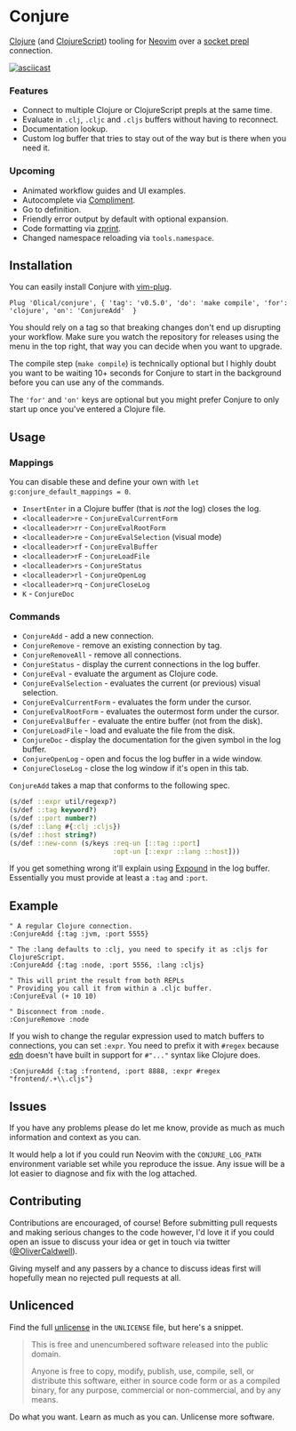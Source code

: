 # Conjure

[Clojure][] (and [ClojureScript][]) tooling for [Neovim][] over a [socket prepl][prepl-post] connection.

[![asciicast](https://asciinema.org/a/RjojeOrKcF5zczweI7q3qiMgw.svg)](https://asciinema.org/a/RjojeOrKcF5zczweI7q3qiMgw)

### Features

 * Connect to multiple Clojure or ClojureScript prepls at the same time.
 * Evaluate in `.clj`, `.cljc` and `.cljs` buffers without having to reconnect.
 * Documentation lookup.
 * Custom log buffer that tries to stay out of the way but is there when you need it.

### Upcoming

 * Animated workflow guides and UI examples.
 * Autocomplete via [Compliment][].
 * Go to definition.
 * Friendly error output by default with optional expansion.
 * Code formatting via [zprint][].
 * Changed namespace reloading via `tools.namespace`.

## Installation

You can easily install Conjure with [vim-plug][].

```viml
Plug 'Olical/conjure', { 'tag': 'v0.5.0', 'do': 'make compile', 'for': 'clojure', 'on': 'ConjureAdd'  }
```

You should rely on a tag so that breaking changes don't end up disrupting your workflow. Make sure you watch the repository for releases using the menu in the top right, that way you can decide when you want to upgrade.

The compile step (`make compile`) is technically optional but I highly doubt you want to be waiting 10+ seconds for Conjure to start in the background before you can use any of the commands.

The `'for'` and `'on'` keys are optional but you might prefer Conjure to only start up once you've entered a Clojure file.

## Usage

### Mappings

You can disable these and define your own with `let g:conjure_default_mappings = 0`.

 * `InsertEnter` in a Clojure buffer (that is _not_ the log) closes the log.
 * `<localleader>re` - `ConjureEvalCurrentForm`
 * `<localleader>rr` - `ConjureEvalRootForm`
 * `<localleader>re` - `ConjureEvalSelection` (visual mode)
 * `<localleader>rf` - `ConjureEvalBuffer`
 * `<localleader>rF` - `ConjureLoadFile`
 * `<localleader>rs` - `ConjureStatus`
 * `<localleader>rl` - `ConjureOpenLog`
 * `<localleader>rq` - `ConjureCloseLog`
 * `K` - `ConjureDoc`

### Commands

 * `ConjureAdd` - add a new connection.
 * `ConjureRemove` - remove an existing connection by tag.
 * `ConjureRemoveAll` - remove all connections.
 * `ConjureStatus` - display the current connections in the log buffer.
 * `ConjureEval` - evaluate the argument as Clojure code.
 * `ConjureEvalSelection` - evaluates the current (or previous) visual selection.
 * `ConjureEvalCurrentForm` - evaluates the form under the cursor.
 * `ConjureEvalRootForm` - evaluates the outermost form under the cursor.
 * `ConjureEvalBuffer` - evaluate the entire buffer (not from the disk).
 * `ConjureLoadFile` - load and evaluate the file from the disk.
 * `ConjureDoc` - display the documentation for the given symbol in the log buffer.
 * `ConjureOpenLog` - open and focus the log buffer in a wide window.
 * `ConjureCloseLog` - close the log window if it's open in this tab.

`ConjureAdd` takes a map that conforms to the following spec.

```clojure
(s/def ::expr util/regexp?)
(s/def ::tag keyword?)
(s/def ::port number?)
(s/def ::lang #{:clj :cljs})
(s/def ::host string?)
(s/def ::new-conn (s/keys :req-un [::tag ::port]
                          :opt-un [::expr ::lang ::host]))
```

If you get something wrong it'll explain using [Expound][] in the log buffer. Essentially you must provide at least a `:tag` and `:port`.

## Example

```viml
" A regular Clojure connection.
:ConjureAdd {:tag :jvm, :port 5555}

" The :lang defaults to :clj, you need to specify it as :cljs for ClojureScript.
:ConjureAdd {:tag :node, :port 5556, :lang :cljs}

" This will print the result from both REPLs
" Providing you call it from within a .cljc buffer.
:ConjureEval (+ 10 10)

" Disconnect from :node.
:ConjureRemove :node
```

If you wish to change the regular expression used to match buffers to connections, you can set `:expr`. You need to prefix it with `#regex` because [edn][] doesn't have built in support for `#"..."` syntax like Clojure does.

```viml
:ConjureAdd {:tag :frontend, :port 8888, :expr #regex "frontend/.+\\.cljs"}
```

## Issues

If you have any problems please do let me know, provide as much as much information and context as you can.

It would help a lot if you could run Neovim with the `CONJURE_LOG_PATH` environment variable set while you reproduce the issue. Any issue will be a lot easier to diagnose and fix with the log attached.

## Contributing

Contributions are encouraged, of course! Before submitting pull requests and making serious changes to the code however, I'd love it if you could open an issue to discuss your idea or get in touch via twitter ([@OliverCaldwell][twitter]).

Giving myself and any passers by a chance to discuss ideas first will hopefully mean no rejected pull requests at all.

## Unlicenced

Find the full [unlicense][] in the `UNLICENSE` file, but here's a snippet.

>This is free and unencumbered software released into the public domain.
>
>Anyone is free to copy, modify, publish, use, compile, sell, or distribute this software, either in source code form or as a compiled binary, for any purpose, commercial or non-commercial, and by any means.

Do what you want. Learn as much as you can. Unlicense more software.

[unlicense]: http://unlicense.org/
[clojure]: https://clojure.org/
[clojurescript]: https://clojurescript.org/
[neovim]: https://neovim.io/
[prepl-post]: https://oli.me.uk/2019-03-22-clojure-socket-prepl-cookbook/
[compliment]: https://github.com/alexander-yakushev/compliment
[zprint]: https://github.com/kkinnear/zprint
[vim-plug]: https://github.com/junegunn/vim-plug
[expound]: https://github.com/bhb/expound
[edn]: https://github.com/edn-format/edn
[twitter]: https://twitter.com/OliverCaldwell
